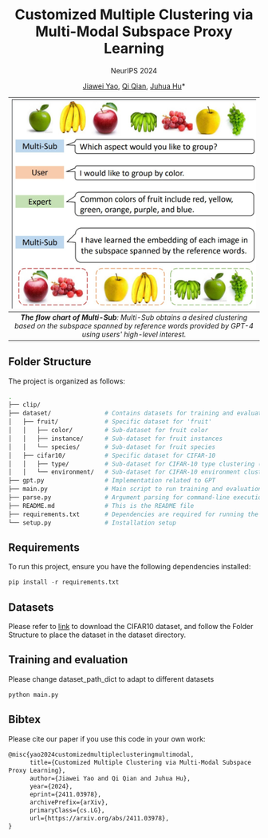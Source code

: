 <div align='center'>

# Customized Multiple Clustering via Multi-Modal Subspace Proxy Learning

NeurIPS 2024

[Jiawei Yao](https://alexander-yao.github.io/), [Qi Qian](https://scholar.google.com/citations?user=Rp_40_gAAAAJ&hl=en&oi=ao), [Juhua Hu](http://faculty.washington.edu/juhuah/)*
</div>

| ![space-1.jpg](teaser.jpg) | 
|:--:| 
| ***The flow chart of Multi-Sub**: Multi-Sub obtains a desired clustering based on the subspace spanned by reference words provided by GPT-4 using users' high-level interest.* |


## Folder Structure

The project is organized as follows:

```bash
.
├── clip/                  
├── dataset/               # Contains datasets for training and evaluation
│   ├── fruit/             # Specific dataset for 'fruit'
│   │   ├── color/         # Sub-dataset for fruit color
│   │   ├── instance/      # Sub-dataset for fruit instances
│   │   └── species/       # Sub-dataset for fruit species
│   ├── cifar10/           # Specific dataset for CIFAR-10
│   │   ├── type/          # Sub-dataset for CIFAR-10 type clustering (e.g., transportation, animals)
│   │   └── environment/   # Sub-dataset for CIFAR-10 environment clustering (e.g., land, air, water)
├── gpt.py                 # Implementation related to GPT
├── main.py                # Main script to run training and evaluation
├── parse.py               # Argument parsing for command-line execution
├── README.md              # This is the README file
├── requirements.txt       # Dependencies are required for running the project
└── setup.py               # Installation setup
```


## Requirements
To run this project, ensure you have the following dependencies installed:
```python
pip install -r requirements.txt
```

## Datasets
Please refer to [link](https://drive.google.com/file/d/1ZFazIH2hnXXO-2X1nPs7jVxXuGmPWPn3/view?usp=drive_link) to download the CIFAR10 dataset, and follow the Folder Structure to place the dataset in the dataset directory.

## Training and evaluation
Please change dataset_path_dict to adapt to different datasets
```python
python main.py
```

## Bibtex
Please cite our paper if you use this code in your own work:
```
@misc{yao2024customizedmultipleclusteringmultimodal,
      title={Customized Multiple Clustering via Multi-Modal Subspace Proxy Learning}, 
      author={Jiawei Yao and Qi Qian and Juhua Hu},
      year={2024},
      eprint={2411.03978},
      archivePrefix={arXiv},
      primaryClass={cs.LG},
      url={https://arxiv.org/abs/2411.03978}, 
}

```
